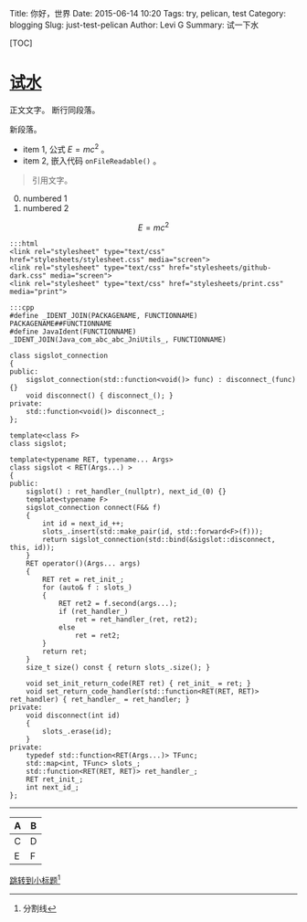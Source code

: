 Title: 你好，世界
Date: 2015-06-14 10:20
Tags: try, pelican, test
Category: blogging
Slug: just-test-pelican
Author: Levi G
Summary: 试一下水

[TOC]

# [试水](id:try)

正文文字。
断行同段落。

新段落。

* item 1, 公式 $E=mc^2$ 。
* item 2, 嵌入代码 `onFileReadable()` 。

> 引用文字。

0. numbered 1
0. numbered 2

$$E=mc^2$$

```
:::html
<link rel="stylesheet" type="text/css" href="stylesheets/stylesheet.css" media="screen">
<link rel="stylesheet" type="text/css" href="stylesheets/github-dark.css" media="screen">
<link rel="stylesheet" type="text/css" href="stylesheets/print.css" media="print">
```

```
:::cpp
#define _IDENT_JOIN(PACKAGENAME, FUNCTIONNAME) PACKAGENAME##FUNCTIONNAME
#define JavaIdent(FUNCTIONNAME) _IDENT_JOIN(Java_com_abc_abc_JniUtils_, FUNCTIONNAME)

class sigslot_connection
{
public:
    sigslot_connection(std::function<void()> func) : disconnect_(func) {}
    void disconnect() { disconnect_(); }
private:
    std::function<void()> disconnect_;
};

template<class F>
class sigslot;

template<typename RET, typename... Args>
class sigslot < RET(Args...) >
{
public:
    sigslot() : ret_handler_(nullptr), next_id_(0) {}
    template<typename F>
    sigslot_connection connect(F&& f)
    {
        int id = next_id_++;
        slots_.insert(std::make_pair(id, std::forward<F>(f)));
        return sigslot_connection(std::bind(&sigslot::disconnect, this, id));
    }
    RET operator()(Args... args)
    {
        RET ret = ret_init_;
        for (auto& f : slots_)
        {
            RET ret2 = f.second(args...);
            if (ret_handler_)
                ret = ret_handler_(ret, ret2);
            else
                ret = ret2;
        }
        return ret;
    }
    size_t size() const { return slots_.size(); }

    void set_init_return_code(RET ret) { ret_init_ = ret; }
    void set_return_code_handler(std::function<RET(RET, RET)> ret_handler) { ret_handler_ = ret_handler; }
private:
    void disconnect(int id)
    {
        slots_.erase(id);
    }
private:
    typedef std::function<RET(Args...)> TFunc;
    std::map<int, TFunc> slots_;
    std::function<RET(RET, RET)> ret_handler_;
    RET ret_init_;
    int next_id_;
};
```

---

A | B
--|--
C | D
E | F

[跳转到小标题](#try)[^split]


[^split]: 分割线